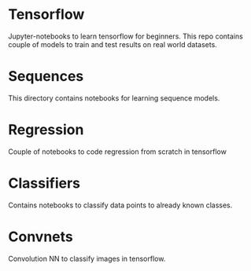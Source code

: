 # Tensorflow
Jupyter-notebooks to learn tensorflow for beginners. This repo contains couple of models to train and test results on real world datasets.
# Sequences
This directory contains notebooks for learning sequence models.
# Regression
Couple of notebooks to code regression from scratch in tensorflow

# Classifiers
Contains notebooks to classify data points to already known classes.

# Convnets
Convolution NN to classify images in tensorflow.
